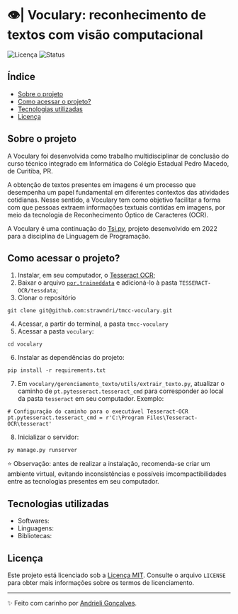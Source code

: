 # 👁️| Voculary: reconhecimento de textos com visão computacional

![Licença](https://img.shields.io/badge/Licen%C3%A7a-MIT-f5b5ca.svg)
![Status](https://img.shields.io/badge/Status-Concluído-abf285.svg)

## Índice

- [Sobre o projeto](#sobre-o-projeto)
- [Como acessar o projeto?](#como-acessar-o-projeto)
- [Tecnologias utilizadas](#tecnologias-utilizadas)
- [Licença](#licença)

## Sobre o projeto

A Voculary foi desenvolvida como trabalho multidisciplinar de conclusão do curso técnico integrado em Informática do Colégio Estadual Pedro Macedo, de Curitiba, PR.

A obtenção de textos presentes em imagens é um processo que desempenha um papel fundamental em diferentes contextos das atividades cotidianas. Nesse sentido, a Voculary tem como objetivo facilitar a forma com que pessoas extraem informações textuais contidas em imagens, por meio da tecnologia de Reconhecimento Óptico de Caracteres (OCR). 

A Voculary é uma continuação do [Tsi.py](https://github.com/strawndri/tca-tsi.py), projeto desenvolvido em 2022 para a disciplina de Linguagem de Programação.

## Como acessar o projeto?

1. Instalar, em seu computador, o [Tesseract OCR](https://sourceforge.net/projects/tesseract-ocr.mirror/);
2. Baixar o arquivo [`por.traineddata`](https://tesseract-ocr.github.io/tessdoc/Data-Files#data-files-for-version-400-november-29-2016) e adicioná-lo à pasta `TESSERACT-OCR/tessdata`;
3. Clonar o repositório
```
git clone git@github.com:strawndri/tmcc-voculary.git
```
4. Acessar, a partir do terminal, a pasta `tmcc-voculary`
5. Acessar a pasta `voculary`:
```
cd voculary
```
6. Instalar as dependências do projeto:
```
pip install -r requirements.txt
```
7. Em `voculary/gerenciamento_texto/utils/extrair_texto.py`, atualizar o caminho de `pt.pytesseract.tesseract_cmd` para corresponder ao local da pasta `tesseract` em seu computador. Exemplo:
```
# Configuração do caminho para o executável Tesseract-OCR
pt.pytesseract.tesseract_cmd = r'C:\Program Files\Tesseract-OCR\tesseract'
```
8. Inicializar o servidor:
```
py manage.py runserver
```

⭐ Observação: antes de realizar a instalação, recomenda-se criar um ambiente virtual, evitando inconsistências e possíveis imcompactibilidades entre as tecnologias presentes em seu computador. 

## Tecnologias utilizadas
* Softwares:
* Linguagens:
* Bibliotecas: 

## Licença

Este projeto está licenciado sob a [Licença MIT](https://opensource.org/licenses/MIT). Consulte o arquivo `LICENSE` para obter mais informações sobre os termos de licenciamento.

---

✨ Feito com carinho por [Andrieli Gonçalves](https://github.com/strawndri).
